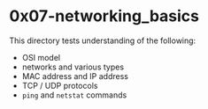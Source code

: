 # 0x07-networking_basics
This directory tests understanding of the following:
- OSI model
- networks and various types
- MAC address and IP address
- TCP / UDP protocols
- `ping` and `netstat` commands
